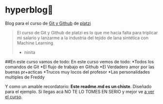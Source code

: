 # hyperblog💛
Blog para el curso de [Git y Github](https://platzi.com/cursos/git-github/ "Git/Github") de [platzi](https://platzi.com/ "platzi")

>El curso de Git y Github de platzi es lo que me hacia falta para triplicar mi salario y lanzarme a la industria del tejido de lana sintética con Machine Learning
>- ninita

##En este curso vamos de todo: En este curso vemos de todo: 
*Todos los comandos de Git 
*El flujo de trabajo en Github
*El Verdadero amor por las buenas pr+acticas 
*Trucos muy locos del profesor
*Las personalidades multiples de Freddy

Y como un amable recordatorio: **Este readme.md es un chiste**. Diseñado para el ejemplo. Si llegas acá NO TE LO TOMES EN SERIO y mejor ve [a ver el curso](https://platzi.com/cursos/git-github/ "a ver el curso").